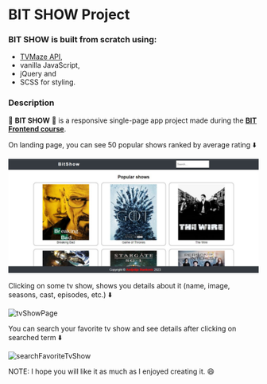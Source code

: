 # BIT SHOW Project

### BIT SHOW is built from scratch using: 
- [TVMaze API](https://www.tvmaze.com/api),
- vanilla JavaScript, 
- jQuery and
- SCSS for styling.

### Description

:movie_camera: **BIT SHOW** :movie_camera: is a responsive single-page app project made during the **[BIT Frontend course](https://www.bgit.rs/)**. 

On landing page, you can see 50 popular shows ranked by average rating :arrow_down:

![langingPage](/images/screenshots/landing_page.jpg)

Clicking on some tv show, shows you details about it (name, image, seasons, cast, episodes, etc.) :arrow_down:

![tvShowPage](/images/screenshots/tvshow_page.gif)

You can search your favorite tv show and see details after clicking on searched term :arrow_down:

![searchFavoriteTvShow](/images/screenshots/search_show.gif)

NOTE: I hope you will like it as much as I enjoyed creating it. :smile: